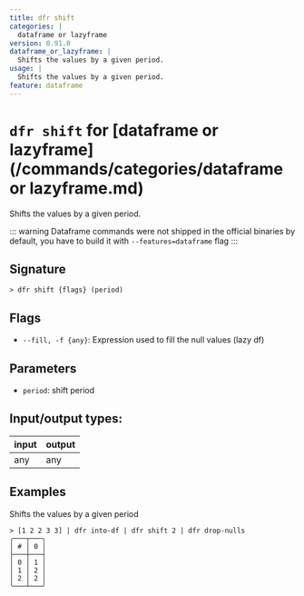 ```yaml
---
title: dfr shift
categories: |
  dataframe or lazyframe
version: 0.91.0
dataframe_or_lazyframe: |
  Shifts the values by a given period.
usage: |
  Shifts the values by a given period.
feature: dataframe
---
```

<!-- This file is automatically generated. Please edit the command in https://github.com/nushell/nushell instead. -->

# `dfr shift` for [dataframe or lazyframe](/commands/categories/dataframe or lazyframe.md)

<div class='command-title'>Shifts the values by a given period.</div>

::: warning
Dataframe commands were not shipped in the official binaries by default, you have to build it with `--features=dataframe` flag
:::

## Signature

```> dfr shift {flags} (period)```

## Flags

 -  `--fill, -f {any}`: Expression used to fill the null values (lazy df)

## Parameters

 -  `period`: shift period


## Input/output types:

| input | output |
| ----- | ------ |
| any   | any    |

## Examples

Shifts the values by a given period
```nu
> [1 2 2 3 3] | dfr into-df | dfr shift 2 | dfr drop-nulls
╭───┬───╮
│ # │ 0 │
├───┼───┤
│ 0 │ 1 │
│ 1 │ 2 │
│ 2 │ 2 │
╰───┴───╯

```
